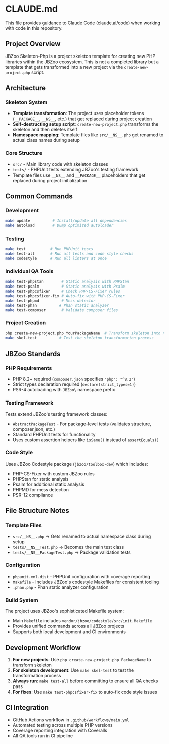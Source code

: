 # CLAUDE.md

This file provides guidance to Claude Code (claude.ai/code) when working with code in this repository.

## Project Overview

JBZoo Skeleton-Php is a project skeleton template for creating new PHP libraries within the JBZoo ecosystem. This is not a completed library but a template that gets transformed into a new project via the `create-new-project.php` script.

## Architecture

### Skeleton System
- **Template transformation**: The project uses placeholder tokens (`__PACKAGE__`, `__NS__`, etc.) that get replaced during project creation
- **Self-destructing setup script**: `create-new-project.php` transforms the skeleton and then deletes itself
- **Namespace mapping**: Template files like `src/__NS__.php` get renamed to actual class names during setup

### Core Structure
- `src/` - Main library code with skeleton classes
- `tests/` - PHPUnit tests extending JBZoo's testing framework
- Template files use `__NS__` and `__PACKAGE__` placeholders that get replaced during project initialization

## Common Commands

### Development
```bash
make update          # Install/update all dependencies
make autoload        # Dump optimized autoloader
```

### Testing
```bash
make test           # Run PHPUnit tests
make test-all       # Run all tests and code style checks
make codestyle      # Run all linters at once
```

### Individual QA Tools
```bash
make test-phpstan        # Static analysis with PHPStan
make test-psalm          # Static analysis with Psalm
make test-phpcsfixer     # Check PHP-CS-Fixer rules
make test-phpcsfixer-fix # Auto-fix with PHP-CS-Fixer
make test-phpmd          # Mess detector
make test-phan          # Phan static analyzer
make test-composer       # Validate composer files
```

### Project Creation
```bash
php create-new-project.php YourPackageName  # Transform skeleton into new project
make skel-test          # Test the skeleton transformation process
```

## JBZoo Standards

### PHP Requirements
- PHP 8.2+ required (`composer.json` specifies `"php": "^8.2"`)
- Strict types declaration required (`declare(strict_types=1)`)
- PSR-4 autoloading with `JBZoo\` namespace prefix

### Testing Framework
Tests extend JBZoo's testing framework classes:
- `AbstractPackageTest` - For package-level tests (validates structure, composer.json, etc.)
- Standard PHPUnit tests for functionality
- Uses custom assertion helpers like `isSame()` instead of `assertEquals()`

### Code Style
Uses JBZoo Codestyle package (`jbzoo/toolbox-dev`) which includes:
- PHP-CS-Fixer with custom JBZoo rules
- PHPStan for static analysis
- Psalm for additional static analysis
- PHPMD for mess detection
- PSR-12 compliance

## File Structure Notes

### Template Files
- `src/__NS__.php` → Gets renamed to actual namespace class during setup
- `tests/__NS__Test.php` → Becomes the main test class
- `tests/__NS__PackageTest.php` → Package validation tests

### Configuration
- `phpunit.xml.dist` - PHPUnit configuration with coverage reporting
- `Makefile` - Includes JBZoo's codestyle Makefiles for consistent tooling
- `.phan.php` - Phan static analyzer configuration

### Build System
The project uses JBZoo's sophisticated Makefile system:
- Main `Makefile` includes `vendor/jbzoo/codestyle/src/init.Makefile`
- Provides unified commands across all JBZoo projects
- Supports both local development and CI environments

## Development Workflow

1. **For new projects**: Use `php create-new-project.php PackageName` to transform skeleton
2. **For skeleton development**: Use `make skel-test` to test the transformation process
3. **Always run**: `make test-all` before committing to ensure all QA checks pass
4. **For fixes**: Use `make test-phpcsfixer-fix` to auto-fix code style issues

## CI Integration

- GitHub Actions workflow in `.github/workflows/main.yml`
- Automated testing across multiple PHP versions
- Coverage reporting integration with Coveralls
- All QA tools run in CI pipeline